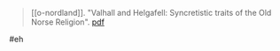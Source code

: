 > [[o-nordland]]. "Valhall and Helgafell: Syncretistic traits of the Old Norse Religion". [pdf](a/o-nordlandUNKNOWN.pdf)

#eh 